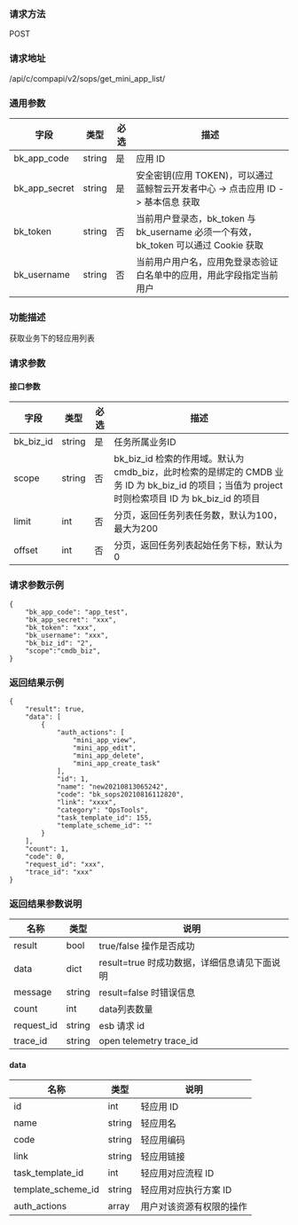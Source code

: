 
### 请求方法

POST


### 请求地址

/api/c/compapi/v2/sops/get_mini_app_list/


### 通用参数

| 字段 | 类型 | 必选 |  描述 |
|-----------|------------|--------|------------|
| bk_app_code  |  string    | 是 | 应用 ID     |
| bk_app_secret|  string    | 是 | 安全密钥(应用 TOKEN)，可以通过 蓝鲸智云开发者中心 -> 点击应用 ID -> 基本信息 获取 |
| bk_token     |  string    | 否 | 当前用户登录态，bk_token 与 bk_username 必须一个有效，bk_token 可以通过 Cookie 获取 |
| bk_username  |  string    | 否 | 当前用户用户名，应用免登录态验证白名单中的应用，用此字段指定当前用户 |


### 功能描述

获取业务下的轻应用列表

### 请求参数

#### 接口参数

| 字段        | 类型     | 必选  | 描述                                                                                                       |
|-----------|--------|-----|----------------------------------------------------------------------------------------------------------|
| bk_biz_id | string | 是   | 任务所属业务ID                                                                                                 |
| scope     | string | 否   | bk_biz_id 检索的作用域。默认为 cmdb_biz，此时检索的是绑定的 CMDB 业务 ID 为 bk_biz_id 的项目；当值为 project 时则检索项目 ID 为 bk_biz_id 的项目 |
| limit     | int    | 否   | 分页，返回任务列表任务数，默认为100，最大为200                                                                               |
| offset    | int    | 否   | 分页，返回任务列表起始任务下标，默认为0                                                                                     |

### 请求参数示例

```
{
    "bk_app_code": "app_test",
    "bk_app_secret": "xxx",
    "bk_token": "xxx",
    "bk_username": "xxx",
    "bk_biz_id": "2",
	"scope":"cmdb_biz",
}
```

### 返回结果示例

```
{
    "result": true,
    "data": [
        {
            "auth_actions": [
                "mini_app_view",
                "mini_app_edit",
                "mini_app_delete",
                "mini_app_create_task"
            ],
            "id": 1,
            "name": "new20210813065242",
            "code": "bk_sops20210816112820",
            "link": "xxxx",
            "category": "OpsTools",
            "task_template_id": 155,
            "template_scheme_id": ""
        }
    ],
    "count": 1,
    "code": 0,
    "request_id": "xxx",
    "trace_id": "xxx"
}
```

### 返回结果参数说明

| 名称         | 类型     | 说明                           |
|------------|--------|------------------------------|
| result     | bool   | true/false 操作是否成功            |
| data       | dict   | result=true 时成功数据，详细信息请见下面说明 |
| message    | string | result=false 时错误信息           |
| count      | int    | data列表数量                     |
| request_id | string | esb 请求 id                    |
| trace_id   | string | open telemetry trace_id      |

#### data

| 名称                 | 类型     | 说明           |
|--------------------|--------|--------------|
| id                 | int    | 轻应用 ID       |
| name               | string | 轻应用名         |
| code               | string | 轻应用编码        |
| link               | string | 轻应用链接        |
| task_template_id   | int    | 轻应用对应流程 ID   |
| template_scheme_id | string | 轻应用对应执行方案 ID |
| auth_actions       | array  | 用户对该资源有权限的操作 |
